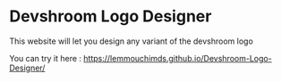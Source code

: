 # Devshroom Logo Designer
 This website will let you design any variant of the devshroom logo

 You can try it here : https://lemmouchimds.github.io/Devshroom-Logo-Designer/
